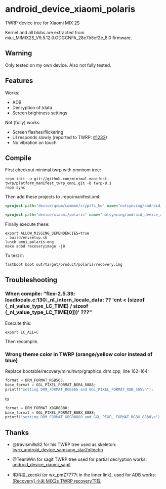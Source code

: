 # android_device_xiaomi_polaris

TWRP device tree for Xiaomi MIX 2S

Kernel and all blobs are extracted from miui_MIMIX2S_V9.5.12.0.ODGCNFA_28e7b5cf2e_8.0 firmware.

## Warning

Only tested on my own device. Also not fully tested.

## Features

Works:

- ADB
- Decryption of /data
- Screen brightness settings

Not (fully) works:

- Screen flashes/flickering
- UI responds slowly (reported to TWRP: [#1233](https://github.com/TeamWin/Team-Win-Recovery-Project/issues/1233))
- No vibration on touch

## Compile

First checkout minimal twrp with omnirom tree:

```
repo init -u git://github.com/minimal-manifest-twrp/platform_manifest_twrp_omni.git -b twrp-8.1
repo sync
```

Then add these projects to .repo/manifest.xml:

```xml
<project path="device/qcom/common/cryptfs_hw" name="notsyncing/android_vendor_qcom_opensource_cryptfs_hw" remote="github" revision="lineage-15.1" />

<project path="device/xiaomi/polaris" name="notsyncing/android_device_xiaomi_polaris" remote="github" revision="android-8.1" />
```

Finally execute these:

```
export ALLOW_MISSING_DEPENDENCIES=true
. build/envsetup.sh
lunch omni_polaris-eng 
make adbd recoveryimage -j8
```

To test it:

```
fastboot boot out/target/product/polaris/recovery.img
```

## Troubleshooting

### When compile: "flex-2.5.39: loadlocale.c:130:_nl_intern_locale_data: ?? 'cnt < (sizeof (_nl_value_type_LC_TIME) / sizeof (_nl_value_type_LC_TIME[0]))' ???"

Execute this:

```
export LC_ALL=C
```

Then recompile.

### Wrong theme color in TWRP (orange/yellow color instead of blue)

Replace bootable/recovery/minuitwrp/graphics_drm.cpp, line 162-164:

```cpp
format = DRM_FORMAT_RGB565;
base_format = GGL_PIXEL_FORMAT_BGRA_8888;
printf("setting DRM_FORMAT_RGB565 and GGL_PIXEL_FORMAT_RGB_565\n");
```

to

```cpp
format = DRM_FORMAT_XBGR8888;
base_format = GGL_PIXEL_FORMAT_RGBX_8888;
printf("setting DRM_FORMAT_XBGR8888 and GGL_PIXEL_FORMAT_RGBX_8888\n");
```

## Thanks

- @travismills82 for his TWRP tree used as skeleton: [twrp_android_device_samsung_star2qltechn](https://github.com/travismills82/twrp_android_device_samsung_star2qltechn)

- @TeamWin for sagit TWRP tree used for partial decryption works: [android_device_xiaomi_sagit](https://github.com/TeamWin/android_device_xiaomi_sagit)

- 宅科技_zecoki (or wx_pmZ7777t in the inner link), used for ADB works: [	
[Recovery] 小米 MIX2s TWRP recovery下载](https://blog.csdn.net/u010880477/article/details/80285813)

